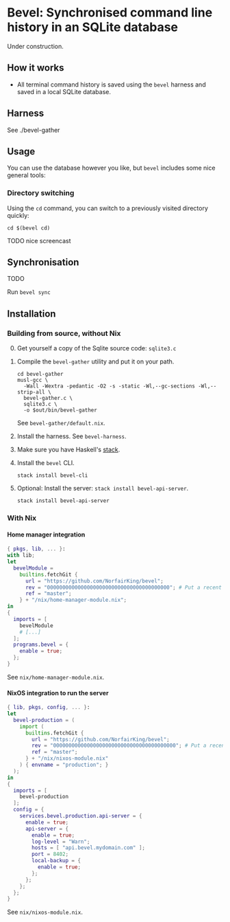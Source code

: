 # Bevel: Synchronised command line history in an SQLite database

Under construction.

## How it works

* All terminal command history is saved using the `bevel` harness and saved in a local SQLite database.

## Harness

See ./bevel-gather

## Usage

You can use the database however you like, but `bevel` includes some nice general tools:

### Directory switching

Using the `cd` command, you can switch to a previously visited directory quickly:

```
cd $(bevel cd)
```

TODO nice screencast

## Synchronisation

TODO

Run `bevel sync`

## Installation

### Building from source, without Nix

0. Get yourself a copy of the Sqlite source code: `sqlite3.c`
1. Compile the `bevel-gather` utility and put it on your path.

   ``` shell
   cd bevel-gather
   musl-gcc \
     -Wall -Wextra -pedantic -O2 -s -static -Wl,--gc-sections -Wl,--strip-all \
     bevel-gather.c \
     sqlite3.c \
     -o $out/bin/bevel-gather
   ```

   See `bevel-gather/default.nix`.

2. Install the harness.
   See `bevel-harness`.

3. Make sure you have Haskell's [stack](https://docs.haskellstack.org/en/stable/README/).

   
4. Install the `bevel` CLI.

   ``` shell
   stack install bevel-cli
   ```

4. Optional: Install the server: `stack install bevel-api-server`.

   ``` shell
   stack install bevel-api-server
   ```

### With Nix

#### Home manager integration

``` nix
{ pkgs, lib, ... }:
with lib;
let
  bevelModule =
    builtins.fetchGit {
      url = "https://github.com/NorfairKing/bevel";
      rev = "0000000000000000000000000000000000000000"; # Put a recent commit hash here.
      ref = "master";
    } + "/nix/home-manager-module.nix";
in
{
  imports = [
    bevelModule
    # [...]
  ];
  programs.bevel = {
    enable = true;
  };
}
```

See `nix/home-manager-module.nix`.


#### NixOS integration to run the server

``` nix
{ lib, pkgs, config, ... }:
let
  bevel-production = (
    import (
      builtins.fetchGit {
        url = "https://github.com/NorfairKing/bevel";
        rev = "0000000000000000000000000000000000000000"; # Put a recent commit hash here.
        ref = "master";
      } + "/nix/nixos-module.nix"
    ) { envname = "production"; }
  );
in
{
  imports = [
    bevel-production
  ];
  config = {
    services.bevel.production.api-server = {
      enable = true;
      api-server = {
        enable = true;
        log-level = "Warn";
        hosts = [ "api.bevel.mydomain.com" ];
        port = 8402;
        local-backup = {
          enable = true;
        };
      };
    };
  };
}
```

See `nix/nixos-module.nix`.
